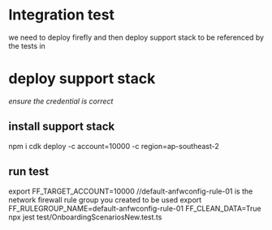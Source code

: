 # Integration test
we need to deploy firefly and then deploy support stack to be referenced by the tests in 
# deploy support stack
*ensure the credential is correct* 
## install support stack
npm i
cdk deploy   -c account=10000 -c region=ap-southeast-2

## run test
export FF_TARGET_ACCOUNT=10000
//default-anfwconfig-rule-01 is the network firewall rule group you created to be used
export FF_RULEGROUP_NAME=default-anfwconfig-rule-01
FF_CLEAN_DATA=True npx jest test/OnboardingScenariosNew.test.ts
 